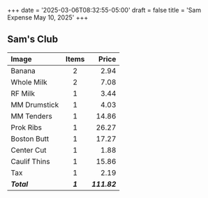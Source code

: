 +++
date = '2025-03-06T08:32:55-05:00'
draft = false
title = 'Sam Expense May 10, 2025'
+++

## Sam's Club

| Image        |  Items  |        Price |
| :----------- | :-----: | -----------: |
| Banana       |    2    |         2.94 |
| Whole Milk   |    2    |         7.08 |
| RF Milk      |    1    |         3.44 |
| MM Drumstick |    1    |         4.03 |
| MM Tenders   |    1    |        14.86 |
| Prok Ribs    |    1    |        26.27 |
| Boston Butt  |    1    |        17.27 |
| Center Cut   |    1    |         1.88 |
| Caulif Thins |    1    |        15.86 |
| Tax          |    1    |         2.19 |
| **_Total_**  | **_1_** | **_111.82_** |

